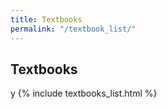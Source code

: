```yaml
---
title: Textbooks
permalink: "/textbook_list/"
---
```


## Textbooks
y
{% include textbooks_list.html %}



